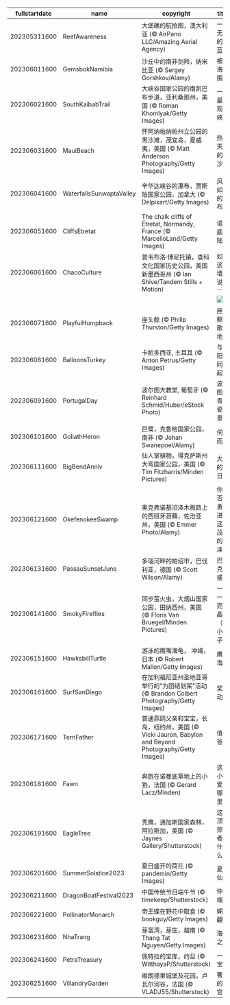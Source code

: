 |fullstartdate|name|copyright|title|image|
|--|--|--|--|--|
202305311600|ReefAwareness|大堡礁的航拍图，澳大利亚 (© AirPano LLC/Amazing Aerial Agency)|一望无际的湛蓝|![](/zh-CN/2023/06/202305311600ReefAwareness.jpg)|
202306011600|GemsbokNamibia|沙丘中的南非剑羚，纳米比亚 (© Sergey Gorshkov/Alamy)|被沙海包围|![](/zh-CN/2023/06/202306011600GemsbokNamibia.jpg)|
202306021600|SouthKaibabTrail|大峡谷国家公园的南凯巴布步道，亚利桑那州，美国 (© Roman Khomlyak/Getty Images)|一睹最壮观的峡谷|![](/zh-CN/2023/06/202306021600SouthKaibabTrail.jpg)|
202306031600|MauiBeach|怀阿纳帕纳帕州立公园的黑沙滩，茂宜岛，夏威夷，美国 (© Matt Anderson Photography/Getty Images)|热带天堂的黑沙滩|![](/zh-CN/2023/06/202306031600MauiBeach.jpg)|
202306041600|WaterfallsSunwaptaValley|辛华达峡谷的瀑布，贾斯珀国家公园，加拿大 (© Delpixart/Getty Images)|风景如画的瀑布|![](/zh-CN/2023/06/202306041600WaterfallsSunwaptaValley.jpg)|
202306051600|CliffsEtretat|The chalk cliffs of Étretat, Normandy, France (© MarcelloLand/Getty Images)|诺曼底登陆日|![](/zh-CN/2023/06/202306051600CliffsEtretat.jpg)|
202306061600|ChacoCulture|普韦布洛·博尼托镇，查科文化国家历史公园，美国新墨西哥州 (© Ian Shive/Tandem Stills + Motion)|如果这些墙会说话······|![](/zh-CN/2023/06/202306061600ChacoCulture.jpg)|
||||![](/zh-CN/2023/06/.jpg)|
202306071600|PlayfulHumpback|座头鲸 (© Philip Thurston/Getty Images)|座头鲸唱歌的地方|![](/zh-CN/2023/06/202306071600PlayfulHumpback.jpg)|
202306081600|BalloonsTurkey|卡帕多西亚, 土耳其 (© Anton Petrus/Getty Images)|与太阳一同升起|![](/zh-CN/2023/06/202306081600BalloonsTurkey.jpg)|
202306091600|PortugalDay|波尔图大教堂, 葡萄牙 (© Reinhard Schmid/Huber/eStock Photo)|波尔图的青花瓷美景|![](/zh-CN/2023/06/202306091600PortugalDay.jpg)|
202306101600|GoliathHeron|巨鹭，克鲁格国家公园，南非 (© Johan Swanepoel/Alamy)|伺机而动|![](/zh-CN/2023/06/202306101600GoliathHeron.jpg)|
202306111600|BigBendAnniv|仙人掌植物，得克萨斯州大弯国家公园，美国 (© Tim Fitzharris/Minden Pictures)|大弯的生日|![](/zh-CN/2023/06/202306111600BigBendAnniv.jpg)|
202306121600|OkefenokeeSwamp|奥克弗诺基沼泽木板路上的西班牙苔藓，佐治亚州，美国 (© Emmer Photo/Alamy)|你是否有勇气进入这片茂密的沼泽|![](/zh-CN/2023/06/202306121600OkefenokeeSwamp.jpg)|
202306131600|PassauSunsetJune|多瑙河畔的帕绍市，巴伐利亚，德国 (© Scott Wilson/Alamy)|巴洛克风盛宴|![](/zh-CN/2023/06/202306131600PassauSunsetJune.jpg)|
202306141600|SmokyFireflies|同步萤火虫，大烟山国家公园，田纳西州，美国 (© Floris Van Bruegel/Minden Pictures)|一闪一闪亮晶晶（的小虫子）|![](/zh-CN/2023/06/202306141600SmokyFireflies.jpg)|
202306151600|HawksbillTurtle|游泳的鹰嘴海龟， 冲绳，日本 (© Robert Mallon/Getty Images)|鹰嘴海龟|![](/zh-CN/2023/06/202306151600HawksbillTurtle.jpg)|
202306161600|SurfSanDiego|在加利福尼亚州圣地亚哥举行的“为团结划桨”活动 (© Brandon Colbert Photography/Getty Images)|桨叶动力|![](/zh-CN/2023/06/202306161600SurfSanDiego.jpg)|
202306171600|TernFather|普通燕鸥父亲和宝宝，长岛，纽约州，美国 (© Vicki Jauron, Babylon and Beyond Photography/Getty Images)|值班爸爸|![](/zh-CN/2023/06/202306171600TernFather.jpg)|
202306181600|Fawn|奔跑在诺曼底草地上的小狍，法国 (© Gerard Lacz/Minden)|这只小可爱在哪里?|![](/zh-CN/2023/06/202306181600Fawn.jpg)|
202306191600|EagleTree|秃鹰，通加斯国家森林，阿拉斯加，美国 (© Jaynes Gallery/Shutterstock)|这只顶级掠食者是什么?|![](/zh-CN/2023/06/202306191600EagleTree.jpg)|
202306201600|SummerSolstice2023|夏日盛开的荷花 (© pandemin/Getty Images)|夏日仙境|![](/zh-CN/2023/06/202306201600SummerSolstice2023.jpg)|
202306211600|DragonBoatFestival2023|中国传统节日端午节 (© timekeep/Shutterstock)|仲夏端午|![](/zh-CN/2023/06/202306211600DragonBoatFestival2023.jpg)|
202306221600|PollinatorMonarch|帝王蝶在野花中取食 (© bookguy/Getty Images)|蝴蝶翩跹|![](/zh-CN/2023/06/202306221600PollinatorMonarch.jpg)|
202306231600|NhaTrang|芽富湾，芽庄，越南 (© Thang Tat Nguyen/Getty Images)|海湾之美|![](/zh-CN/2023/06/202306231600NhaTrang.jpg)|
202306241600|PetraTreasury|佩特拉的宝库，约旦 (© WitthayaP/Shutterstock)|一座宝库|![](/zh-CN/2023/06/202306241600PetraTreasury.jpg)|
202306251600|VillandryGarden|维朗德里城堡及花园，卢瓦尔河谷，法国 (© VLADJ55/Shutterstock)|奢华的迷宫|![](/zh-CN/2023/06/202306251600VillandryGarden.jpg)|
